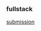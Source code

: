 ### fullstack
[submission](https://studies.cs.helsinki.fi/stats/courses/fullstackopen/submissions) 
